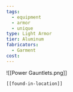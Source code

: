 ```yaml
---
tags:
  - equipment
  - armor
  - unique
type: Light Armor
tier: Aluminum
fabricators:
  - Garment
cost:
---
```

![[Power Gauntlets.png]]
```meta-bind-embed
[[found-in-location]]
```